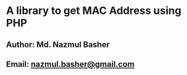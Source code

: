 # A library to get MAC Address using PHP
## Author: Md. Nazmul Basher
## Email: nazmul.basher@gmail.com
